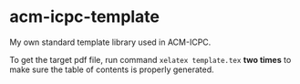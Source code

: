 # acm-icpc-template

My own standard template library used in ACM-ICPC.

To get the target pdf file, run command `xelatex template.tex` **two times** to make sure the table of contents is properly generated.